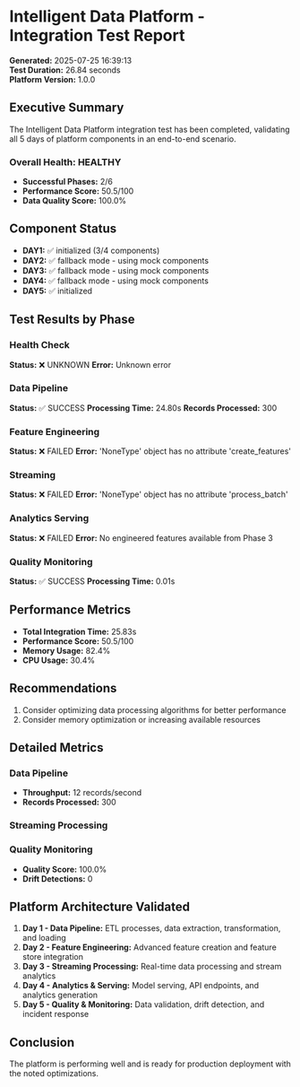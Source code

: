 
# Intelligent Data Platform - Integration Test Report

**Generated:** 2025-07-25 16:39:13  
**Test Duration:** 26.84 seconds  
**Platform Version:** 1.0.0

## Executive Summary

The Intelligent Data Platform integration test has been completed, validating all 5 days of platform components in an end-to-end scenario.

### Overall Health: HEALTHY
- **Successful Phases:** 2/6
- **Performance Score:** 50.5/100
- **Data Quality Score:** 100.0%

## Component Status

- **DAY1:** ✅ initialized (3/4 components)
- **DAY2:** ✅ fallback mode - using mock components
- **DAY3:** ✅ fallback mode - using mock components
- **DAY4:** ✅ fallback mode - using mock components
- **DAY5:** ✅ initialized

## Test Results by Phase

### Health Check
**Status:** ❌ UNKNOWN
**Error:** Unknown error

### Data Pipeline
**Status:** ✅ SUCCESS
**Processing Time:** 24.80s
**Records Processed:** 300

### Feature Engineering
**Status:** ❌ FAILED
**Error:** 'NoneType' object has no attribute 'create_features'

### Streaming
**Status:** ❌ FAILED
**Error:** 'NoneType' object has no attribute 'process_batch'

### Analytics Serving
**Status:** ❌ FAILED
**Error:** No engineered features available from Phase 3

### Quality Monitoring
**Status:** ✅ SUCCESS
**Processing Time:** 0.01s

## Performance Metrics

- **Total Integration Time:** 25.83s
- **Performance Score:** 50.5/100
- **Memory Usage:** 82.4%
- **CPU Usage:** 30.4%

## Recommendations

1. Consider optimizing data processing algorithms for better performance
2. Consider memory optimization or increasing available resources

## Detailed Metrics

### Data Pipeline
- **Throughput:** 12 records/second
- **Records Processed:** 300

### Streaming Processing
### Quality Monitoring
- **Quality Score:** 100.0%
- **Drift Detections:** 0


## Platform Architecture Validated

1. **Day 1 - Data Pipeline:** ETL processes, data extraction, transformation, and loading
2. **Day 2 - Feature Engineering:** Advanced feature creation and feature store integration
3. **Day 3 - Streaming Processing:** Real-time data processing and stream analytics
4. **Day 4 - Analytics & Serving:** Model serving, API endpoints, and analytics generation
5. **Day 5 - Quality & Monitoring:** Data validation, drift detection, and incident response

## Conclusion

The platform is performing well and is ready for production deployment with the noted optimizations.